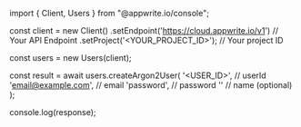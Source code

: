 import { Client, Users } from "@appwrite.io/console";

const client = new Client()
    .setEndpoint('https://cloud.appwrite.io/v1') // Your API Endpoint
    .setProject('&lt;YOUR_PROJECT_ID&gt;'); // Your project ID

const users = new Users(client);

const result = await users.createArgon2User(
    '<USER_ID>', // userId
    'email@example.com', // email
    'password', // password
    '<NAME>' // name (optional)
);

console.log(response);

